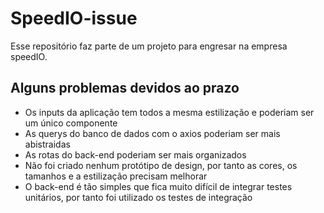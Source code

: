 # SpeedIO-issue

Esse repositório faz parte de um projeto para engresar na empresa speedIO.

## Alguns problemas devidos ao prazo
 - Os inputs da aplicação tem todos a mesma estilização e poderiam ser um único componente
 - As querys do banco de dados com o axios poderiam ser mais abistraidas 
 - As rotas do back-end poderiam ser mais organizados 
 - Não foi criado nenhum protótipo de design, por tanto as cores, os tamanhos e a estilização precisam melhorar
 - O back-end é tão simples que fica muito difícil de integrar testes unitários, por tanto foi utilizado os testes de integração
